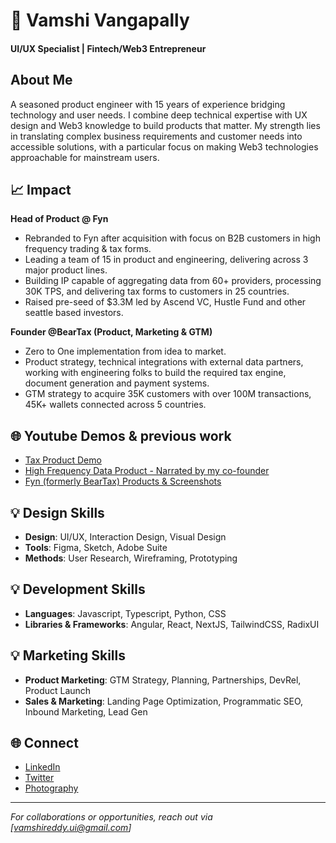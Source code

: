 # 👋 Vamshi Vangapally
#### UI/UX Specialist | Fintech/Web3 Entrepreneur

## About Me
A seasoned product engineer with 15 years of experience bridging technology and user needs. I combine deep technical expertise with UX design and Web3 knowledge to build products that matter. My strength lies in translating complex business requirements and customer needs into accessible solutions, with a particular focus on making Web3 technologies approachable for mainstream users.

## 📈 Impact
**Head of Product @ Fyn**
* Rebranded to Fyn after acquisition with focus on B2B customers in high frequency trading & tax forms.
* Leading a team of 15 in product and engineering, delivering across 3 major product lines.
* Building IP capable of aggregating data from 60+ providers, processing 30K TPS, and delivering tax forms to customers in 25 countries.
* Raised pre-seed of $3.3M led by Ascend VC, Hustle Fund and other seattle based investors.


**Founder @BearTax (Product, Marketing & GTM)**
* Zero to One implementation from idea to market.
* Product strategy, technical integrations with external data partners, working with engineering folks to build the required tax engine, document generation and payment systems.
* GTM strategy to acquire 35K customers with over 100M transactions, 45K+ wallets connected across 5 countries.

## 🌐 Youtube Demos & previous work
* [Tax Product Demo](https://www.youtube.com/watch?v=jzmN0FyrRFY)
* [High Frequency Data Product - Narrated by my co-founder](https://www.youtube.com/watch?v=FpeA1v_KKGU)
* [Fyn (formerly BearTax) Products & Screenshots](https://perpetual-orbit-d42.notion.site/Designs-Fyn-Products-137471f1363380979407d32906669dc3?pvs=74)

## 💡 Design Skills
* **Design**: UI/UX, Interaction Design, Visual Design
* **Tools**: Figma, Sketch, Adobe Suite
* **Methods**: User Research, Wireframing, Prototyping

## 💡 Development Skills
* **Languages**: Javascript, Typescript, Python, CSS
* **Libraries & Frameworks**: Angular, React, NextJS, TailwindCSS, RadixUI

## 💡 Marketing Skills
* **Product Marketing**: GTM Strategy, Planning, Partnerships, DevRel, Product Launch
* **Sales & Marketing**: Landing Page Optimization, Programmatic SEO, Inbound Marketing, Lead Gen


## 🌐 Connect
* [LinkedIn](https://linkedin.com/in/vamshi4001)
* [Twitter](https://twitter.com/idohodl)
* [Photography](https://500px.com/vamshi4001)


---
*For collaborations or opportunities, reach out via [vamshireddy.ui@gmail.com]*
